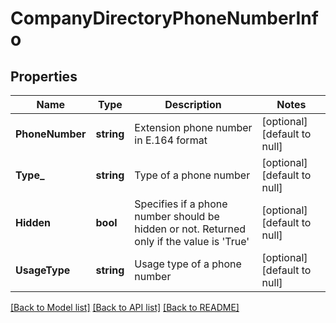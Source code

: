 # CompanyDirectoryPhoneNumberInfo

## Properties
Name | Type | Description | Notes
------------ | ------------- | ------------- | -------------
**PhoneNumber** | **string** | Extension phone number in E.164 format | [optional] [default to null]
**Type_** | **string** | Type of a phone number | [optional] [default to null]
**Hidden** | **bool** | Specifies if a phone number should be hidden or not. Returned only if the value is &#39;True&#39; | [optional] [default to null]
**UsageType** | **string** | Usage type of a phone number | [optional] [default to null]

[[Back to Model list]](../README.md#documentation-for-models) [[Back to API list]](../README.md#documentation-for-api-endpoints) [[Back to README]](../README.md)


